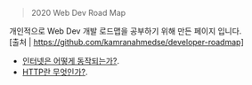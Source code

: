 
>  2020 Web Dev Road Map  

개인적으로 Web Dev 개발 로드맵을 공부하기 위해 만든 페이지 입니다.  
[출처 | https://github.com/kamranahmedse/developer-roadmap]  

- [인터넷은 어떻게 동작되는가?](internet.md). 
- [HTTP란 무엇인가?](http.md). 
    

